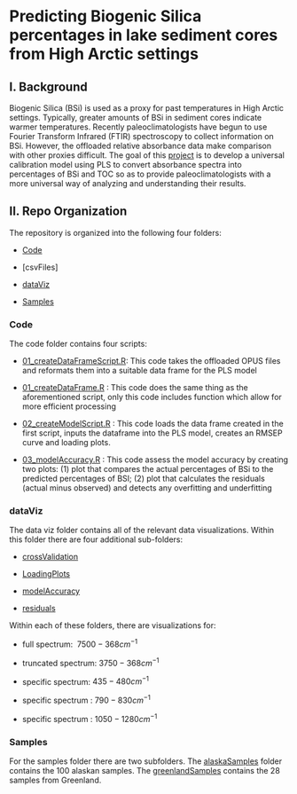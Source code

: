# Predicting Biogenic Silica percentages in lake sediment cores from High Arctic settings 

## I. Background

Biogenic Silica (BSi) is used as a proxy for past temperatures in High Arctic settings. Typically, greater amounts of BSi in sediment cores indicate warmer temperatures. Recently paleoclimatologists have begun to use Fourier Transform Infrared (FTIR) spectroscopy to collect information on BSi. However, the offloaded relative absorbance data make comparison with other proxies difficult. The goal of this [project](https://www.causeweb.org/usproc/eusrc/2021/virtual-posters/7) is to develop a universal calibration model using PLS to convert absorbance spectra into percentages of BSi and TOC so as to provide paleoclimatologists with a more universal way of analyzing and understanding their results.

## II. Repo Organization 

The repository is organized into the following four folders: 

* [Code](https://github.com/people-r-strange/PLSmodel/tree/main/Code)

* [csvFiles]

* [dataViz](https://github.com/people-r-strange/PLSmodel/tree/main/dataViz)

* [Samples](https://github.com/people-r-strange/PLSmodel/tree/main/Samples)

### Code 

The code folder contains four scripts: 

* [01_createDataFrameScript.R](https://github.com/people-r-strange/PLSmodel/blob/main/Code/01_createDataFrameScript.R): This code takes the offloaded OPUS files and reformats them into a suitable data frame for the PLS model 

* [01_createDataFrame.R](https://github.com/people-r-strange/PLSmodel/blob/main/Code/01_createDataFrame.R) : This code does the same thing as the aforementioned script, only this code includes function which allow for more efficient processing

* [02_createModelScript.R](https://github.com/people-r-strange/PLSmodel/blob/main/Code/02_createModelScript.R) : This code loads the data frame created in the first script, inputs the dataframe into the PLS model, creates an RMSEP curve and loading plots. 

* [03_modelAccuracy.R](https://github.com/people-r-strange/PLSmodel/blob/main/Code/03_modelAccuracy.R) : This code assess the model accuracy by creating two plots: (1) plot that compares the actual percentages of BSi to the predicted percentages of BSI; (2) plot that calculates the residuals (actual minus observed) and detects any overfitting and underfitting 

### dataViz

The data viz folder contains all of the relevant data visualizations. Within this folder there are four additional sub-folders: 

* [crossValidation](https://github.com/people-r-strange/PLSmodel/tree/main/dataViz/Greenland/crossValidation)

* [LoadingPlots](https://github.com/people-r-strange/PLSmodel/tree/main/dataViz/Greenland/LoadingPlots)

* [modelAccuracy](https://github.com/people-r-strange/PLSmodel/tree/main/dataViz/Greenland/modelAccuracy)

* [residuals](https://github.com/people-r-strange/PLSmodel/tree/main/dataViz/Greenland/residuals)

Within each of these folders, there are visualizations for: 

* full spectrum: $~7500 - 368 cm^{-1}$ 

* truncated spectrum: $3750 - 368 cm^{-1}$

* specific spectrum: $435 - 480 cm^{-1}$

* specific spectrum : $790 - 830 cm^{-1}$

* specific spectrum : $1050 - 1280 cm^{-1}$

###  Samples 

For the samples folder there are two subfolders. The [alaskaSamples](https://github.com/people-r-strange/PLSmodel/tree/main/Samples/alaskaSamples) folder contains the 100 alaskan samples. The [greenlandSamples](https://github.com/people-r-strange/PLSmodel/tree/main/Samples/greenlandSamples) contains the 28 samples from Greenland. 
